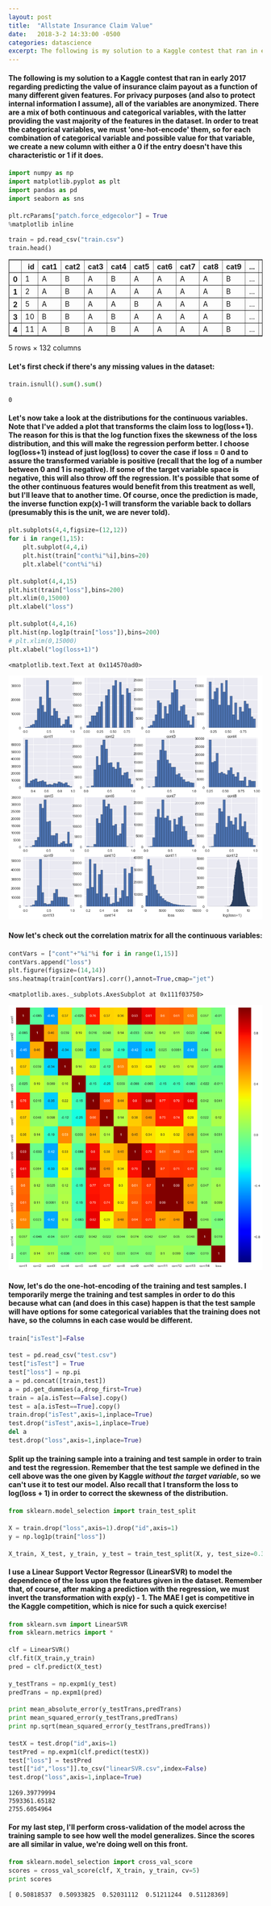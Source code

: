 ```yaml
---
layout: post
title:  "Allstate Insurance Claim Value"
date:   2018-3-2 14:33:00 -0500
categories: datascience
excerpt: The following is my solution to a Kaggle contest that ran in early 2017 regarding predicting the value of insurance claim payout as a function of many different given features.  For privacy purposes (and also to protect internal information I assume), all of the variables are anonymized.  There are a mix of both continuous and categorical variables, with the latter providing the vast majority of the features in the dataset.  In order to treat the categorical variables, we must 'one-hot-encode' them, so for each combination of categorical variable and possible value for that variable, we create a new column with either a 0 if the entry doesn't have this characteristic or 1 if it does.
---
```

#### The following is my solution to a Kaggle contest that ran in early 2017 regarding predicting the value of insurance claim payout as a function of many different given features.  For privacy purposes (and also to protect internal information I assume), all of the variables are anonymized.  There are a mix of both continuous and categorical variables, with the latter providing the vast majority of the features in the dataset.  In order to treat the categorical variables, we must 'one-hot-encode' them, so for each combination of categorical variable and possible value for that variable, we create a new column with either a 0 if the entry doesn't have this characteristic or 1 if it does.


```python
import numpy as np
import matplotlib.pyplot as plt
import pandas as pd
import seaborn as sns

plt.rcParams["patch.force_edgecolor"] = True
%matplotlib inline
```


```python
train = pd.read_csv("train.csv")
train.head()
```




<div>
<style>
    .dataframe thead tr:only-child th {
        text-align: right;
    }

    .dataframe thead th {
        text-align: left;
    }

    .dataframe tbody tr th {
        vertical-align: top;
    }
</style>
<table border="1" class="dataframe">
  <thead>
    <tr style="text-align: right;">
      <th></th>
      <th>id</th>
      <th>cat1</th>
      <th>cat2</th>
      <th>cat3</th>
      <th>cat4</th>
      <th>cat5</th>
      <th>cat6</th>
      <th>cat7</th>
      <th>cat8</th>
      <th>cat9</th>
      <th>...</th>
      <th>cont6</th>
      <th>cont7</th>
      <th>cont8</th>
      <th>cont9</th>
      <th>cont10</th>
      <th>cont11</th>
      <th>cont12</th>
      <th>cont13</th>
      <th>cont14</th>
      <th>loss</th>
    </tr>
  </thead>
  <tbody>
    <tr>
      <th>0</th>
      <td>1</td>
      <td>A</td>
      <td>B</td>
      <td>A</td>
      <td>B</td>
      <td>A</td>
      <td>A</td>
      <td>A</td>
      <td>A</td>
      <td>B</td>
      <td>...</td>
      <td>0.718367</td>
      <td>0.335060</td>
      <td>0.30260</td>
      <td>0.67135</td>
      <td>0.83510</td>
      <td>0.569745</td>
      <td>0.594646</td>
      <td>0.822493</td>
      <td>0.714843</td>
      <td>2213.18</td>
    </tr>
    <tr>
      <th>1</th>
      <td>2</td>
      <td>A</td>
      <td>B</td>
      <td>A</td>
      <td>A</td>
      <td>A</td>
      <td>A</td>
      <td>A</td>
      <td>A</td>
      <td>B</td>
      <td>...</td>
      <td>0.438917</td>
      <td>0.436585</td>
      <td>0.60087</td>
      <td>0.35127</td>
      <td>0.43919</td>
      <td>0.338312</td>
      <td>0.366307</td>
      <td>0.611431</td>
      <td>0.304496</td>
      <td>1283.60</td>
    </tr>
    <tr>
      <th>2</th>
      <td>5</td>
      <td>A</td>
      <td>B</td>
      <td>A</td>
      <td>A</td>
      <td>B</td>
      <td>A</td>
      <td>A</td>
      <td>A</td>
      <td>B</td>
      <td>...</td>
      <td>0.289648</td>
      <td>0.315545</td>
      <td>0.27320</td>
      <td>0.26076</td>
      <td>0.32446</td>
      <td>0.381398</td>
      <td>0.373424</td>
      <td>0.195709</td>
      <td>0.774425</td>
      <td>3005.09</td>
    </tr>
    <tr>
      <th>3</th>
      <td>10</td>
      <td>B</td>
      <td>B</td>
      <td>A</td>
      <td>B</td>
      <td>A</td>
      <td>A</td>
      <td>A</td>
      <td>A</td>
      <td>B</td>
      <td>...</td>
      <td>0.440945</td>
      <td>0.391128</td>
      <td>0.31796</td>
      <td>0.32128</td>
      <td>0.44467</td>
      <td>0.327915</td>
      <td>0.321570</td>
      <td>0.605077</td>
      <td>0.602642</td>
      <td>939.85</td>
    </tr>
    <tr>
      <th>4</th>
      <td>11</td>
      <td>A</td>
      <td>B</td>
      <td>A</td>
      <td>B</td>
      <td>A</td>
      <td>A</td>
      <td>A</td>
      <td>A</td>
      <td>B</td>
      <td>...</td>
      <td>0.178193</td>
      <td>0.247408</td>
      <td>0.24564</td>
      <td>0.22089</td>
      <td>0.21230</td>
      <td>0.204687</td>
      <td>0.202213</td>
      <td>0.246011</td>
      <td>0.432606</td>
      <td>2763.85</td>
    </tr>
  </tbody>
</table>
<p>5 rows × 132 columns</p>
</div>



#### Let's first check if there's any missing values in the dataset:


```python
train.isnull().sum().sum()
```




    0



#### Let's now take a look at the distributions for the continuous variables.  Note that I've added a plot that transforms the claim loss to log(loss+1).  The reason for this is that the log function fixes the skewness of the loss distribution, and this will make the regression perform better.  I choose log(loss+1) instead of just log(loss) to cover the case if loss = 0 and to assure the transformed variable is positive (recall that the log of a number between 0 and 1 is negative).  If some of the target variable space is negative, this will also throw off the regression.  It's possible that some of the other continuous features would benefit from this treatment as well, but I'll leave that to another time.  Of course, once the prediction is made, the inverse function exp(x)-1 will transform the variable back to dollars (presumably this is the unit, we are never told).


```python
plt.subplots(4,4,figsize=(12,12))
for i in range(1,15):
    plt.subplot(4,4,i)
    plt.hist(train["cont%i"%i],bins=20)
    plt.xlabel("cont%i"%i)
    
plt.subplot(4,4,15)
plt.hist(train["loss"],bins=200)
plt.xlim(0,15000)
plt.xlabel("loss")

plt.subplot(4,4,16)
plt.hist(np.log1p(train["loss"]),bins=200)
# plt.xlim(0,15000)
plt.xlabel("log(loss+1)")
```




    <matplotlib.text.Text at 0x114570ad0>




![png](/images/allstate/output_6_1.png)


#### Now let's check out the correlation matrix for all the continuous variables:


```python
contVars = ["cont"+"%i"%i for i in range(1,15)]
contVars.append("loss")
plt.figure(figsize=(14,14))
sns.heatmap(train[contVars].corr(),annot=True,cmap="jet")
```




    <matplotlib.axes._subplots.AxesSubplot at 0x111f03750>




![png](/images/allstate/output_8_1.png)


#### Now, let's do the one-hot-encoding of the training and test samples.  I temporarily merge the training and test samples in order to do this because what can (and does in this case) happen is that the test sample will have options for some categorical variables that the training does not have, so the columns in each case would be different.


```python
train["isTest"]=False

test = pd.read_csv("test.csv")
test["isTest"] = True
test["loss"] = np.pi
a = pd.concat([train,test])
a = pd.get_dummies(a,drop_first=True)
train = a[a.isTest==False].copy()
test = a[a.isTest==True].copy()
train.drop("isTest",axis=1,inplace=True)
test.drop("isTest",axis=1,inplace=True)
del a
test.drop("loss",axis=1,inplace=True)
```

#### Split up the training sample into a training and test sample in order to train and test the regression.  Remember that the test sample we defined in the cell above was the one given by Kaggle *without the target variable*, so we can't use it to test our model.  Also recall that I transform the loss to log(loss + 1) in order to correct the skewness of the distribution.


```python
from sklearn.model_selection import train_test_split

X = train.drop("loss",axis=1).drop("id",axis=1)
y = np.log1p(train["loss"])

X_train, X_test, y_train, y_test = train_test_split(X, y, test_size=0.3, random_state=42)
```

#### I use a Linear Support Vector Regressor (LinearSVR) to model the dependence of the loss upon the features given in the dataset.  Remember that, of course, after making a prediction with the regression, we must invert the transformation with exp(y) - 1.  The MAE I get is competitive in the Kaggle competition, which is nice for such a quick exercise!


```python
from sklearn.svm import LinearSVR
from sklearn.metrics import *

clf = LinearSVR()
clf.fit(X_train,y_train)
pred = clf.predict(X_test)

y_testTrans = np.expm1(y_test)
predTrans = np.expm1(pred)

print mean_absolute_error(y_testTrans,predTrans)
print mean_squared_error(y_testTrans,predTrans)
print np.sqrt(mean_squared_error(y_testTrans,predTrans))

testX = test.drop("id",axis=1)
testPred = np.expm1(clf.predict(testX))
test["loss"] = testPred
test[["id","loss"]].to_csv("linearSVR.csv",index=False)
test.drop("loss",axis=1,inplace=True)
```

    1269.39779994
    7593361.65182
    2755.6054964


#### For my last step, I'll perform cross-validation of the model across the training sample to see how well the model generalizes.  Since the scores are all similar in value, we're doing well on this front.


```python
from sklearn.model_selection import cross_val_score
scores = cross_val_score(clf, X_train, y_train, cv=5)
print scores
```

    [ 0.50818537  0.50933825  0.52031112  0.51211244  0.51128369]



```python

```

